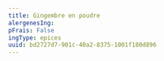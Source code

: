 ```yaml
---
title: Gingembre en poudre
alergenesIng:
pFrais: False
ingType: epices
uuid: bd2727d7-901c-40a2-8375-1001f180d896
---
```

